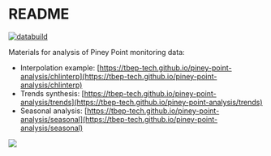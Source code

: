 # README

[![databuild](https://github.com/tbep-tech/piney-point-analysis/workflows/databuild/badge.svg)](https://github.com/tbep-tech/piney-point-analysis/actions)

Materials for analysis of Piney Point monitoring data: 

* Interpolation example: [https://tbep-tech.github.io/piney-point-analysis/chlinterp](https://tbep-tech.github.io/piney-point-analysis/chlinterp)
* Trends synthesis: [https://tbep-tech.github.io/piney-point-analysis/trends](https://tbep-tech.github.io/piney-point-analysis/trends)
* Seasonal analysis: [https://tbep-tech.github.io/piney-point-analysis/seasonal](https://tbep-tech.github.io/piney-point-analysis/seasonal)

![](https://tbep-tech.github.io/piney-point-analysis/chlani.gif)

